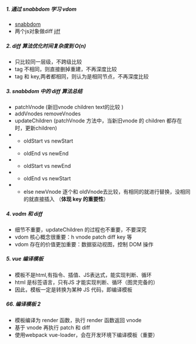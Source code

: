 ##### 1. 通过 snabbdom 学习 vdom
- [snabbdom](https://github.com/snabbdom/snabbdom)
- 两个js对象做diff   [jiff](https://github.com/cujojs/jiff)

##### 2. diff 算法优化时间复杂度到 O(n)
- 只比较同一层级，不跨级比较
- tag 不相同，则直接删掉重建，不再深度比较
- tag 和 key,两者都相同，则认为是相同节点，不再深度比较

##### 3. snabbdom 中的 diff 算法总结
- patchVnode (新旧vnode children text的比较 )
- addVnodes removeVnodes
- updateChildren (patchVnode 方法中，当新旧vnode 的 children 都存在时，更新children)
- - oldStart vs newStart
- - oldEnd vs newEnd
- - oldStart vs newEnd
- - oldEnd vs newStart
- - else newVnode 逐个和 oldVnode去比较，有相同的就进行替换，没相同的就直接插入 （**体现 key 的重要性**）

##### 4. vodm 和 diff
- 细节不重要，updateChildren 的过程也不重要，不要深究
- vdom 核心概念很重要：h vnode patch diff key 等
- vdom 存在的价值更加重要：数据驱动视图，控制 DOM 操作

##### 5. vue 编译模板
- 模板不是html,有指令、插值、JS表达式，能实现判断、循环
- html 是标签语言，只有JS 才能实现判断、循环（图灵完备的）
- 因此，模板一定是转换为某种 JS 代码，即编译模板

##### 66. 编译模板 2
- 模板编译为 render 函数，执行 render 函数返回 vnode
- 基于 vnode 再执行 patch 和 diff
- 使用webpack vue-loader，会在开发环境下编译模板（重要）
